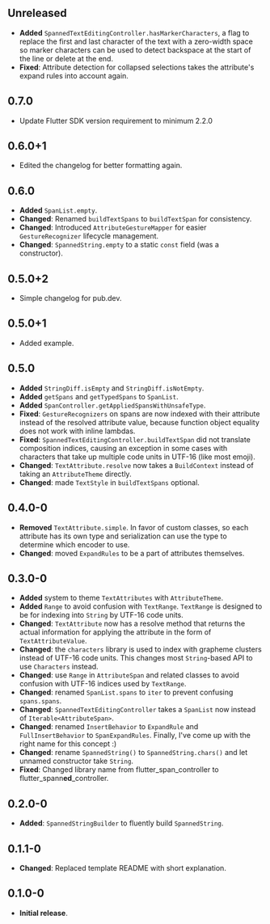 ## Unreleased

- **Added** `SpannedTextEditingController.hasMarkerCharacters`, a flag to replace
  the first and last character of the text with a zero-width space so marker characters can
  be used to detect backspace at the start of the line or delete at the end.
- **Fixed**: Attribute detection for collapsed selections takes the attribute's expand
  rules into account again.

## 0.7.0

- Update Flutter SDK version requirement to minimum 2.2.0

## 0.6.0+1

- Edited the changelog for better formatting again.

## 0.6.0

- **Added** `SpanList.empty`.
- **Changed**: Renamed `buildTextSpans` to `buildTextSpan` for consistency.
- **Changed**: Introduced `AttributeGestureMapper` for easier `GestureRecognizer` lifecycle management.
- **Changed**: `SpannedString.empty` to a static `const` field (was a constructor).

## 0.5.0+2

- Simple changelog for pub.dev.

## 0.5.0+1

- Added example.

## 0.5.0

- **Added** `StringDiff.isEmpty` and `StringDiff.isNotEmpty`.
- **Added** `getSpans` and `getTypedSpans` to `SpanList`.
- **Added** `SpanController.getAppliedSpansWithUnsafeType`.
- **Fixed**: `GestureRecognizers` on spans are now indexed with their attribute instead of the resolved attribute value,
  because function object equality does not work with inline lambdas.
- **Fixed**: `SpannedTextEditingController.buildTextSpan` did not translate composition indices, causing an exception in
  some cases with characters that take up multiple code units in UTF-16 (like most emoji).
- **Changed**: `TextAttribute.resolve` now takes a `BuildContext` instead of taking an `AttributeTheme` directly.
- **Changed**: made `TextStyle` in `buildTextSpans` optional.

## 0.4.0-0

- **Removed** `TextAttribute.simple`. In favor of custom classes, so each attribute has its own type and
  serialization can use the type to determine which encoder to use.
- **Changed**: moved `ExpandRules` to be a part of attributes themselves.

## 0.3.0-0

- **Added** system to theme `TextAttributes` with `AttributeTheme`.
- **Added** `Range` to avoid confusion with `TextRange`.
  `TextRange` is designed to be for indexing into `String` by UTF-16 code units.
- **Changed**: `TextAttribute` now has a resolve method that returns the actual information for
  applying the attribute in the form of `TextAttributeValue`.
- **Changed**: the `characters` library is used to index with grapheme clusters instead of UTF-16 code units.
  This changes most `String`-based API to use `Characters` instead.
- **Changed**: use `Range` in `AttributeSpan` and related classes to avoid confusion with UTF-16 indices used by `TextRange`.
- **Changed**: renamed `SpanList.spans` to `iter` to prevent confusing `spans.spans`.
- **Changed**: `SpannedTextEditingController` takes a `SpanList` now instead of `Iterable<AttributeSpan>`.
- **Changed**: renamed `InsertBehavior` to `ExpandRule` and `FullInsertBehavior` to `SpanExpandRules`.
  Finally, I've come up with the right name for this concept :)
- **Changed**: rename `SpannedString()` to `SpannedString.chars()` and let unnamed constructor take `String`.
- **Fixed**: Changed library name from flutter\_span\_controller to flutter\_spann**ed**\_controller.

## 0.2.0-0

- **Added**: `SpannedStringBuilder` to fluently build `SpannedString`.

## 0.1.1-0

- **Changed**: Replaced template README with short explanation.

## 0.1.0-0

- **Initial release**.
